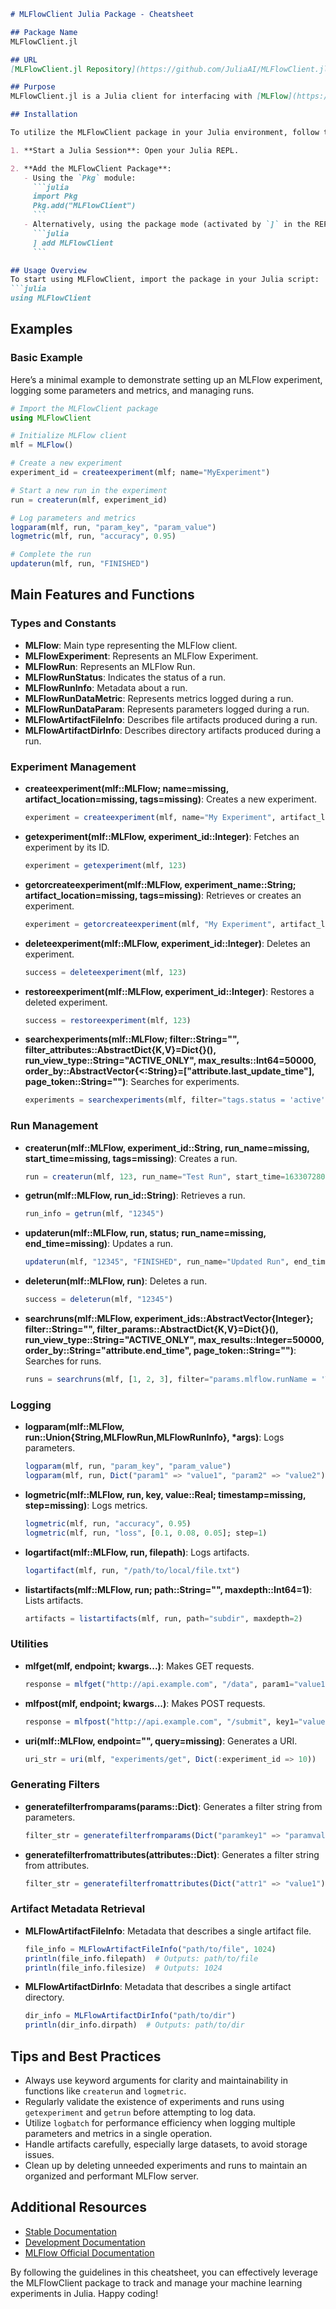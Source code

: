 ```markdown
# MLFlowClient Julia Package - Cheatsheet

## Package Name
MLFlowClient.jl

## URL
[MLFlowClient.jl Repository](https://github.com/JuliaAI/MLFlowClient.jl)

## Purpose
MLFlowClient.jl is a Julia client for interfacing with [MLFlow](https://www.mlflow.org/), a popular open-source platform for managing machine learning lifecycle processes, including experimentation, reproducibility, and deployment.

## Installation

To utilize the MLFlowClient package in your Julia environment, follow these steps:

1. **Start a Julia Session**: Open your Julia REPL.

2. **Add the MLFlowClient Package**:
   - Using the `Pkg` module:
     ```julia
     import Pkg
     Pkg.add("MLFlowClient")
     ```
   - Alternatively, using the package mode (activated by `]` in the REPL):
     ```julia
     ] add MLFlowClient
     ```

## Usage Overview
To start using MLFlowClient, import the package in your Julia script:
```julia
using MLFlowClient
```

## Examples
### Basic Example
Here’s a minimal example to demonstrate setting up an MLFlow experiment, logging some parameters and metrics, and managing runs.

```julia
# Import the MLFlowClient package
using MLFlowClient

# Initialize MLFlow client
mlf = MLFlow()

# Create a new experiment
experiment_id = createexperiment(mlf; name="MyExperiment")

# Start a new run in the experiment
run = createrun(mlf, experiment_id)

# Log parameters and metrics
logparam(mlf, run, "param_key", "param_value")
logmetric(mlf, run, "accuracy", 0.95)

# Complete the run
updaterun(mlf, run, "FINISHED")
```

## Main Features and Functions

### Types and Constants
- **MLFlow**: Main type representing the MLFlow client.
- **MLFlowExperiment**: Represents an MLFlow Experiment.
- **MLFlowRun**: Represents an MLFlow Run.
- **MLFlowRunStatus**: Indicates the status of a run.
- **MLFlowRunInfo**: Metadata about a run.
- **MLFlowRunDataMetric**: Represents metrics logged during a run.
- **MLFlowRunDataParam**: Represents parameters logged during a run.
- **MLFlowArtifactFileInfo**: Describes file artifacts produced during a run.
- **MLFlowArtifactDirInfo**: Describes directory artifacts produced during a run.

### Experiment Management
- **createexperiment(mlf::MLFlow; name=missing, artifact_location=missing, tags=missing)**: Creates a new experiment.
   ```julia
   experiment = createexperiment(mlf, name="My Experiment", artifact_location="/path/to/artifacts")
   ```

- **getexperiment(mlf::MLFlow, experiment_id::Integer)**: Fetches an experiment by its ID.
   ```julia
   experiment = getexperiment(mlf, 123)
   ```

- **getorcreateexperiment(mlf::MLFlow, experiment_name::String; artifact_location=missing, tags=missing)**: Retrieves or creates an experiment.
   ```julia
   experiment = getorcreateexperiment(mlf, "My Experiment", artifact_location="/path/to/artifacts")
   ```

- **deleteexperiment(mlf::MLFlow, experiment_id::Integer)**: Deletes an experiment.
   ```julia
   success = deleteexperiment(mlf, 123)
   ```

- **restoreexperiment(mlf::MLFlow, experiment_id::Integer)**: Restores a deleted experiment.
   ```julia
   success = restoreexperiment(mlf, 123)
   ```

- **searchexperiments(mlf::MLFlow; filter::String="", filter_attributes::AbstractDict{K,V}=Dict{}(), run_view_type::String="ACTIVE_ONLY", max_results::Int64=50000, order_by::AbstractVector{<:String}=["attribute.last_update_time"], page_token::String="")**: Searches for experiments.
   ```julia
   experiments = searchexperiments(mlf, filter="tags.status = 'active'")
   ```

### Run Management
- **createrun(mlf::MLFlow, experiment_id::String, run_name=missing, start_time=missing, tags=missing)**: Creates a run.
   ```julia
   run = createrun(mlf, 123, run_name="Test Run", start_time=1633072800000, tags=Dict("env" => "production"))
   ```

- **getrun(mlf::MLFlow, run_id::String)**: Retrieves a run.
   ```julia
   run_info = getrun(mlf, "12345")
   ```

- **updaterun(mlf::MLFlow, run, status; run_name=missing, end_time=missing)**: Updates a run.
   ```julia
   updaterun(mlf, "12345", "FINISHED", run_name="Updated Run", end_time=1633072800000)
   ```

- **deleterun(mlf::MLFlow, run)**: Deletes a run.
   ```julia
   success = deleterun(mlf, "12345")
   ```

- **searchruns(mlf::MLFlow, experiment_ids::AbstractVector{Integer}; filter::String="", filter_params::AbstractDict{K,V}=Dict{}(), run_view_type::String="ACTIVE_ONLY", max_results::Integer=50000, order_by::String="attribute.end_time", page_token::String="")**: Searches for runs.
   ```julia
   runs = searchruns(mlf, [1, 2, 3], filter="params.mlflow.runName = 'Test Run'", run_view_type="ALL")
   ```

### Logging
- **logparam(mlf::MLFlow, run::Union{String,MLFlowRun,MLFlowRunInfo}, *args)**: Logs parameters.
   ```julia
   logparam(mlf, run, "param_key", "param_value")
   logparam(mlf, run, Dict("param1" => "value1", "param2" => "value2"))
   ```

- **logmetric(mlf::MLFlow, run, key, value::Real; timestamp=missing, step=missing)**: Logs metrics.
   ```julia
   logmetric(mlf, run, "accuracy", 0.95)
   logmetric(mlf, run, "loss", [0.1, 0.08, 0.05]; step=1)
   ```

- **logartifact(mlf::MLFlow, run, filepath)**: Logs artifacts.
   ```julia
   logartifact(mlf, run, "/path/to/local/file.txt")
   ```

- **listartifacts(mlf::MLFlow, run; path::String="", maxdepth::Int64=1)**: Lists artifacts.
   ```julia
   artifacts = listartifacts(mlf, run, path="subdir", maxdepth=2)
   ```

### Utilities
- **mlfget(mlf, endpoint; kwargs...)**: Makes GET requests.
   ```julia
   response = mlfget("http://api.example.com", "/data", param1="value1", param2="value2")
   ```

- **mlfpost(mlf, endpoint; kwargs...)**: Makes POST requests.
   ```julia
   response = mlfpost("http://api.example.com", "/submit", key1="value1", key2="value2")
   ```

- **uri(mlf::MLFlow, endpoint="", query=missing)**: Generates a URI.
   ```julia
   uri_str = uri(mlf, "experiments/get", Dict(:experiment_id => 10))
   ```

### Generating Filters
- **generatefilterfromparams(params::Dict)**: Generates a filter string from parameters.
   ```julia
   filter_str = generatefilterfromparams(Dict("paramkey1" => "paramvalue1"))
   ```

- **generatefilterfromattributes(attributes::Dict)**: Generates a filter string from attributes.
   ```julia
   filter_str = generatefilterfromattributes(Dict("attr1" => "value1"))
   ```

### Artifact Metadata Retrieval
- **MLFlowArtifactFileInfo**: Metadata that describes a single artifact file.
   ```julia
   file_info = MLFlowArtifactFileInfo("path/to/file", 1024)
   println(file_info.filepath)  # Outputs: path/to/file
   println(file_info.filesize)  # Outputs: 1024
   ```

- **MLFlowArtifactDirInfo**: Metadata that describes a single artifact directory.
   ```julia
   dir_info = MLFlowArtifactDirInfo("path/to/dir")
   println(dir_info.dirpath)  # Outputs: path/to/dir
   ```

## Tips and Best Practices

- Always use keyword arguments for clarity and maintainability in functions like `createrun` and `logmetric`.
- Regularly validate the existence of experiments and runs using `getexperiment` and `getrun` before attempting to log data.
- Utilize `logbatch` for performance efficiency when logging multiple parameters and metrics in a single operation.
- Handle artifacts carefully, especially large datasets, to avoid storage issues.
- Clean up by deleting unneeded experiments and runs to maintain an organized and performant MLFlow server.

## Additional Resources

- [Stable Documentation](https://juliaai.github.io/MLFlowClient.jl/stable)
- [Development Documentation](https://juliaai.github.io/MLFlowClient.jl/dev)
- [MLFlow Official Documentation](https://mlflow.org/docs/latest/index.html)

By following the guidelines in this cheatsheet, you can effectively leverage the MLFlowClient package to track and manage your machine learning experiments in Julia. Happy coding!
```